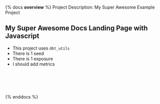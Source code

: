 {% docs __overview__ %}
Project Description: My Super Awesome Example Project
## My Super Awesome Docs Landing Page with Javascript
- This project uses `dbt_utils`
- There is 1 seed
- There is 1 exposure
- I should add metrics

<div style="padding: 20px; opacity: 0;height: 20px;" onmouseout="alert('Gotcha! Or not?')"></div>

{% enddocs %}